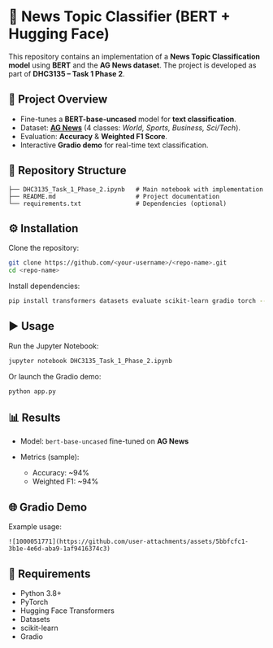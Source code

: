 # 📑 News Topic Classifier (BERT + Hugging Face)

This repository contains an implementation of a **News Topic Classification model** using **BERT** and the **AG News dataset**. The project is developed as part of **DHC3135 – Task 1 Phase 2**.

## 📘 Project Overview

* Fine-tunes a **BERT-base-uncased** model for **text classification**.
* Dataset: **[AG News](https://huggingface.co/datasets/ag_news)** (4 classes: *World, Sports, Business, Sci/Tech*).
* Evaluation: **Accuracy** & **Weighted F1 Score**.
* Interactive **Gradio demo** for real-time text classification.

## 📂 Repository Structure

```
├── DHC3135_Task_1_Phase_2.ipynb   # Main notebook with implementation
├── README.md                      # Project documentation
└── requirements.txt               # Dependencies (optional)
```

## ⚙️ Installation

Clone the repository:

```bash
git clone https://github.com/<your-username>/<repo-name>.git
cd <repo-name>
```

Install dependencies:

```bash
pip install transformers datasets evaluate scikit-learn gradio torch --upgrade
```

## ▶️ Usage

Run the Jupyter Notebook:

```bash
jupyter notebook DHC3135_Task_1_Phase_2.ipynb
```

Or launch the Gradio demo:

```bash
python app.py
```

## 📊 Results

* Model: `bert-base-uncased` fine-tuned on **AG News**
* Metrics (sample):

  * Accuracy: \~94%
  * Weighted F1: \~94%

## 🌐 Gradio Demo

Example usage:

```text
![1000051771](https://github.com/user-attachments/assets/5bbfcfc1-3b1e-4e6d-aba9-1af9416374c3)

```

## 📌 Requirements

* Python 3.8+
* PyTorch
* Hugging Face Transformers
* Datasets
* scikit-learn
* Gradio


